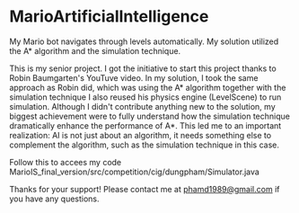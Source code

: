 MarioArtificialIntelligence
===========================

My Mario bot navigates through levels automatically. My solution utilized the A* algorithm and the simulation technique.

This is my senior project. I got the initiative to start this project thanks to Robin Baumgarten's YouTuve video. In my
solution, I took the same approach as Robin did, which was using the A* algorithm together with the simulation technique
I also reused his physics engine (LevelScene) to run simulation. Although I didn't contribute anything new to the 
solution, my biggest achievement were to fully understand how the simulation technique dramatically enhance the 
performance of A*. This led me to an important realization: AI is not just about an algorithm, it needs something else 
to complement the algorithm, such as the simulation technique in this case.

Follow this to accees my code MarioIS_final_version/src/competition/cig/dungpham/Simulator.java

Thanks for your support! Please contact me at phamd1989@gmail.com if you have any questions.
